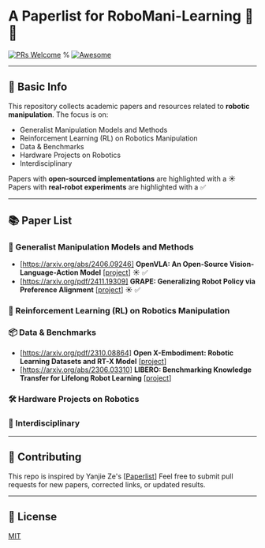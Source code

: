 # A Paperlist for RoboMani-Learning 🚀🤖

[![PRs Welcome](https://img.shields.io/badge/PRs-welcome-brightgreen.svg)]()
% [![Awesome](https://awesome.re/badge.svg)](https://awesome.re)

---

## 📌 Basic Info

This repository collects academic papers and resources related to **robotic manipulation**. The focus is on:

- Generalist Manipulation Models and Methods
- Reinforcement Learning (RL) on Robotics Manipulation
- Data & Benchmarks
- Hardware Projects on Robotics
- Interdisciplinary

Papers with **open-sourced implementations** are highlighted with a ☀️
Papers with **real-robot experiments** are highlighted with a ✅

---

## 📚 Paper List

### 🧠 Generalist Manipulation Models and Methods
- [https://arxiv.org/abs/2406.09246] **OpenVLA: An Open-Source Vision-Language-Action Model** [[project](https://openvla.github.io/)] ☀️ ✅
- [https://arxiv.org/pdf/2411.19309] **GRAPE: Generalizing Robot Policy via Preference Alignment** [[project](https://grape-vla.github.io/)] ☀️ ✅

### 🔁 Reinforcement Learning (RL) on Robotics Manipulation


### 📦 Data & Benchmarks

- [https://arxiv.org/pdf/2310.08864] **Open X-Embodiment: Robotic Learning Datasets and RT-X Model** [[project](https://robotics-transformer-x.github.io/)] 
- [https://arxiv.org/abs/2306.03310] **LIBERO: Benchmarking Knowledge Transfer for Lifelong Robot Learning** [[project](https://libero-project.github.io/main.html)]  


### 🛠️ Hardware Projects on Robotics


### 🔬 Interdisciplinary


---

## 🙋 Contributing

This repo is inspired by Yanjie Ze's [[Paperlist](https://github.com/YanjieZe/awesome-humanoid-robot-learning)]
Feel free to submit pull requests for new papers, corrected links, or updated results.

---

## 📜 License

[MIT](LICENSE)
